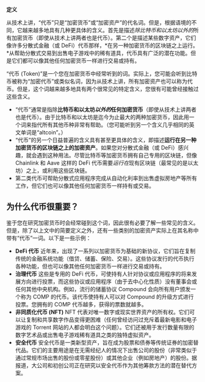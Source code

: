 **定义**

从技术上讲，“代币”只是“加密货币”或“加密资产”的代名词。但是，根据语境的不同，它越来越多地具有几种更具体的含义。首先是描述*除比特币和以太坊以外的*所有加密货币（即使从技术上讲两者也是代币）。第二个是描述某些数字资产，它们像许多分散式金融（或 DeFi）代币那样，*在另一种加密货币的区块链之上运行。*从帮助分散式交易到出售电子游戏中的稀有道具，代币具有广泛的潜在功能。但是它们都可以像其他任何加密货币一样进行交易或持有。

“代币 (Token)”是一个您在加密货币中经常听到的词。实际上，您可能会听到比特币被称为“加密代币”或类似名词，因为从技术上讲，所有加密资产也可以称为代币。但是，这个词越来越多地具有两个很常见的特定含义，您很有可能曾经接触过这些含义。

- “代币”通常是指除**比特币和以太坊*****以外的*****任何加密货币**（即使从技术上讲两者也是代币）。由于比特币和以太坊是迄今为止最大的两种加密货币，因此用一个词来指代所有其他币种非常有帮助。（您可能听到另一个含义几乎相同的英文单词是“altcoin”。）
- “代币”的另一个日益普遍的含义具有甚至更具体的含义，即描述**运行在另一种加密货币的区块链之上的加密资产**。如果您对分散式金融（或 DeFi）感兴趣，就会遇到这种用法。尽管比特币等加密货币拥有自己专用的区块链，但像 Chainlink 和 Aave 这样的 DeFi 代币需要*运行在*现有区块链（最常见的是以太坊）之上，或利用这些区块链。
- 第二类代币可帮助分散式应用程序完成从自动化利率到出售虚拟房地产等所有工作，但它们也可以像其他任何加密货币一样持有或交易。





## 为什么代币很重要？

鉴于您在研究加密货币时会经常碰到这个词，因此很有必要了解一些常见的含义。但是，除了以上文中的简要定义之外，还有一些类别的加密资产实际上在其名称中带有“代币”一词。以下是一些示例：

- **DeFi 代币** 近年来，出现了一系列以加密货币为基础的新协议，它们旨在复制传统的金融系统功能（借贷、储蓄、保险、交易）。这些协议发行的代币执行各种功能，但也可以像其他任何加密货币一样进行交易或持有。
- **治理代币** 这些是专用的 DeFi 代币，可使持有人针对协议或应用程序的将来发展方向进行投票，而这些协议或应用程序（由于去中心化性质）没有董事会或任何其他中央机构。例如，流行的储蓄协议 Compound 会向所有用户颁发一个称为 COMP 的代币。该代币使持有人可以对 Compound 的升级方式进行投票。您拥有的 COMP 代币越多，获得的票数就越多。
- **非同质化代币 (NFT)** NFT 代表对唯一数字或现实世界资产的所有权。它们可以让复制和共享数字作品变得更困难（任何曾经访问过充斥着最新电影和电子游戏的 Torrent 网站的人都会明白这个问题）。它们还被用于发行数量有限的数字艺术品或出售电子游戏稀有道具之类的独特虚拟资产。
- **安全代币** 安全代币是一类新型资产，旨在成为股票和债券等传统证券的加密替代品。它们的主要用途是在无需经纪人的情况下出售公司的股份（非常类似于通过常规市场出售的股份或零星股份）或其他企业（例如房地产）的股份。据报道，大公司和初创公司正在研究以安全代币作为其他筹款方法的潜在替代方案。